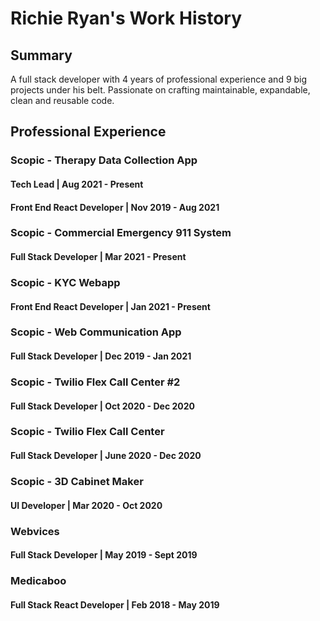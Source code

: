 # Richie Ryan's Work History

## Summary
A full stack developer with 4 years of professional experience and 9 big projects under his belt. Passionate on crafting maintainable, expandable, clean and reusable code.


## Professional Experience
### Scopic - Therapy Data Collection App
#### Tech Lead | Aug 2021 - Present
#### Front End React Developer | Nov 2019 - Aug 2021

### Scopic - Commercial Emergency 911 System
#### Full Stack Developer | Mar 2021 - Present

### Scopic - KYC Webapp
#### Front End React Developer | Jan 2021 - Present

### Scopic - Web Communication App
#### Full Stack Developer | Dec 2019 - Jan 2021

### Scopic - Twilio Flex Call Center #2
#### Full Stack Developer | Oct 2020 - Dec 2020

### Scopic - Twilio Flex Call Center
#### Full Stack Developer | June 2020 - Dec 2020

### Scopic - 3D Cabinet Maker
#### UI Developer | Mar 2020 - Oct 2020

### Webvices
#### Full Stack Developer | May 2019 - Sept 2019

### Medicaboo
#### Full Stack React Developer | Feb 2018 - May 2019
